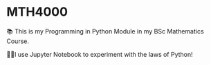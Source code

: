 # MTH4000
📚 This is my Programming in Python Module in my BSc Mathematics Course.

👨‍💻I use Jupyter Notebook to experiment with the laws of Python!
